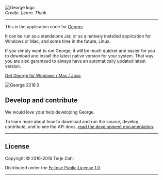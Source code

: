 


![George logo](http://www.george.andante.no/static/george/graphics/George_logo.png)  
*Create. Learn. Think.*

***

This is the application code for [George](http://www.george.andante.no).

It can be run as a standalone Jar, or as a natively installed application for Windows or Mac, and some time in the future, Linux.

If you simply want to run George, it will be much quicker and easier for you to download and install the latest native version for your system.  That way you are also garanteed to always have an automatically updated latest version.  

[Get George for Windows / Mac / Java](http://www.george.andante.no).



![George 2018.0](http://www.george.andante.no/static/www/graphics/screenshots/George_2018.0.png)


## Develop and contribute

We would love your help developing George.

To learn more about how to download and run the source, develop, contribute, and to see the API docs, [read the development documentation](https://andante-george.bitbucket.io).


***

## License


Copyright © 2016-2018 Terje Dahl

Distributed under the [Eclipse Public License 1.0](https://opensource.org/licenses/eclipse-1.0.php).

***
